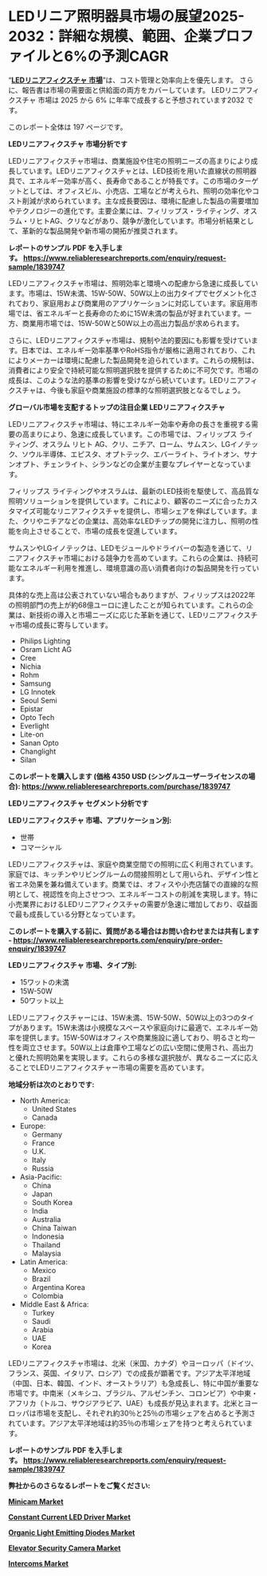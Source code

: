 <p><h1>LEDリニア照明器具市場の展望2025-2032：詳細な規模、範囲、企業プロファイルと6%の予測CAGR</h1></p><p>&ldquo;<strong><a href="https://www.reliableresearchreports.com/led-linear-fixtures-r1839747?utm_campaign=110&utm_medium=9&utm_source=Github&utm_content=ia&utm_term=12022025&utm_id=led-linear-fixtures">LEDリニアフィクスチャ 市場</a></strong>&rdquo;は、コスト管理と効率向上を優先します。 さらに、報告書は市場の需要面と供給面の両方をカバーしています。 LEDリニアフィクスチャ 市場は 2025 から 6% に年率で成長すると予想されています2032 です。</p>
<p>このレポート全体は 197 ページです。</p>
<p><strong>LEDリニアフィクスチャ 市場分析です</strong></p>
<p><p>LEDリニアフィクスチャ市場は、商業施設や住宅の照明ニーズの高まりにより成長しています。LEDリニアフィクスチャとは、LED技術を用いた直線状の照明器具で、エネルギー効率が高く、長寿命であることが特長です。この市場のターゲットとしては、オフィスビル、小売店、工場などが考えられ、照明の効率化やコスト削減が求められています。主な成長要因は、環境に配慮した製品の需要増加やテクノロジーの進化です。主要企業には、フィリップス・ライティング、オスラム・リヒトAG、クリなどがあり、競争が激化しています。市場分析結果として、革新的な製品開発や新市場の開拓が推奨されます。</p></p>
<p><strong>レポートのサンプル PDF を入手します。&nbsp;<a href="https://www.reliableresearchreports.com/enquiry/request-sample/1839747?utm_campaign=110&utm_medium=9&utm_source=Github&utm_content=ia&utm_term=12022025&utm_id=led-linear-fixtures">https://www.reliableresearchreports.com/enquiry/request-sample/1839747</a></strong></p>
<p><p>LEDリニアフィクスチャ市場は、照明効率と環境への配慮から急速に成長しています。市場は、15W未満、15W-50W、50W以上の出力タイプでセグメント化されており、家庭用および商業用のアプリケーションに対応しています。家庭用市場では、省エネルギーと長寿命のために15W未満の製品が好まれています。一方、商業用市場では、15W-50Wと50W以上の高出力製品が求められます。</p><p>さらに、LEDリニアフィクスチャ市場は、規制や法的要因にも影響を受けています。日本では、エネルギー効率基準やRoHS指令が厳格に適用されており、これによりメーカーは環境に配慮した製品開発を迫られています。これらの規制は、消費者により安全で持続可能な照明選択肢を提供するために不可欠です。市場の成長は、このような法的基準の影響を受けながら続いています。LEDリニアフィクスチャは、今後も家庭や商業施設の標準的な照明選択肢となるでしょう。</p></p>
<p><strong>グローバル市場を支配するトップの注目企業 LEDリニアフィクスチャ</strong></p>
<p><p>LEDリニアフィクスチャ市場は、特にエネルギー効率や寿命の長さを重視する需要の高まりにより、急速に成長しています。この市場では、フィリップス ライティング、オスラム リヒト AG、クリ、ニチア、ローム、サムスン、LGイノテック、ソウル半導体、エピスタ、オプトテック、エバーライト、ライトオン、サナンオプト、チェンライト、シランなどの企業が主要なプレイヤーとなっています。</p><p>フィリップス ライティングやオスラムは、最新のLED技術を駆使して、高品質な照明ソリューションを提供しています。これにより、顧客のニーズに合ったカスタマイズ可能なリニアフィクスチャを提供し、市場シェアを伸ばしています。また、クリやニチアなどの企業は、高効率なLEDチップの開発に注力し、照明の性能を向上させることで、市場の成長を促進しています。</p><p>サムスンやLGイノテックは、LEDモジュールやドライバーの製造を通じて、リニアフィクスチャ市場における競争力を高めています。これらの企業は、持続可能なエネルギー利用を推進し、環境意識の高い消費者向けの製品開発を行っています。</p><p>具体的な売上高は公表されていない場合もありますが、フィリップスは2022年の照明部門の売上が約68億ユーロに達したことが知られています。これらの企業は、新技術の導入と市場ニーズに応じた革新を通じて、LEDリニアフィクスチャ市場の成長に寄与しています。</p></p>
<p><ul><li>Philips Lighting</li><li>Osram Licht AG</li><li>Cree</li><li>Nichia</li><li>Rohm</li><li>Samsung</li><li>LG Innotek</li><li>Seoul Semi</li><li>Epistar</li><li>Opto Tech</li><li>Everlight</li><li>Lite-on</li><li>Sanan Opto</li><li>Changlight</li><li>Silan</li></ul></p>
<p><strong>このレポートを購入します (価格 4350 USD (シングルユーザーライセンスの場合):&nbsp;<a href="https://www.reliableresearchreports.com/purchase/1839747?utm_campaign=110&utm_medium=9&utm_source=Github&utm_content=ia&utm_term=12022025&utm_id=led-linear-fixtures">https://www.reliableresearchreports.com/purchase/1839747</a></strong></p>
<p><strong>LEDリニアフィクスチャ セグメント分析です</strong></p>
<p><strong>LEDリニアフィクスチャ 市場、アプリケーション別:</strong></p>
<p><ul><li>世帯</li><li>コマーシャル</li></ul></p>
<p><p>LEDリニアフィクスチャは、家庭や商業空間での照明に広く利用されています。家庭では、キッチンやリビングルームの間接照明として用いられ、デザイン性と省エネ効果を兼ね備えています。商業では、オフィスや小売店舗での直線的な照明として、視認性を向上させつつ、エネルギーコストの削減を実現します。特に小売業界におけるLEDリニアフィクスチャの需要が急速に増加しており、収益面で最も成長している分野となっています。</p></p>
<p><strong>このレポートを購入する前に、質問がある場合はお問い合わせまたは共有します - <a href="https://www.reliableresearchreports.com/enquiry/pre-order-enquiry/1839747?utm_campaign=110&utm_medium=9&utm_source=Github&utm_content=ia&utm_term=12022025&utm_id=led-linear-fixtures">https://www.reliableresearchreports.com/enquiry/pre-order-enquiry/1839747</a></strong></p>
<p><strong>LEDリニアフィクスチャ 市場、タイプ別:</strong></p>
<p><ul><li>15ワットの未満</li><li>15W-50W</li><li>50ワット以上</li></ul></p>
<p><p>LEDリニアフィクスチャーには、15W未満、15W-50W、50W以上の3つのタイプがあります。15W未満は小規模なスペースや家庭向けに最適で、エネルギー効率を提供します。15W-50Wはオフィスや商業施設に適しており、明るさと均一性を両立させます。50W以上は倉庫や工場などの広い空間に使用され、高出力と優れた照明効果を実現します。これらの多様な選択肢が、異なるニーズに応えることでLEDリニアフィクスチャー市場の需要を高めています。</p></p>
<p><strong>地域分析は次のとおりです:</strong></p>
<p><ul>
    <li>
        North America:
        <ul>
            <li>United States</li>
            <li>Canada</li>
        </ul>
    </li>
    <li>
        Europe:
        <ul>
            <li>Germany</li>
            <li>France</li>
            <li>U.K.</li>
            <li>Italy</li>
            <li>Russia</li>
        </ul>
    </li>
    <li>
        Asia-Pacific:
        <ul>
            <li>China</li>
            <li>Japan</li>
            <li>South Korea</li>
            <li>India</li>
            <li>Australia</li>
            <li>China Taiwan</li>
            <li>Indonesia</li>
            <li>Thailand</li>
            <li>Malaysia</li>
        </ul>
    </li>
    <li>
        Latin America:
        <ul>
            <li>Mexico</li>
            <li>Brazil</li>
            <li>Argentina Korea</li>
            <li>Colombia</li>
        </ul>
    </li>
    <li>
        Middle East & Africa:
        <ul>
            <li>Turkey</li>
            <li>Saudi</li>
            <li>Arabia</li>
            <li>UAE</li>
            <li>Korea</li>
        </ul>
    </li>
    </ul></p>
<p><p>LEDリニアフィクスチャ市場は、北米（米国、カナダ）やヨーロッパ（ドイツ、フランス、英国、イタリア、ロシア）での成長が顕著です。アジア太平洋地域（中国、日本、韓国、インド、オーストラリア）も急成長し、特に中国が重要な市場です。中南米（メキシコ、ブラジル、アルゼンチン、コロンビア）や中東・アフリカ（トルコ、サウジアラビア、UAE）も成長が見込まれます。北米とヨーロッパは市場を支配し、それぞれ約30％と25％の市場シェアを占めると予測されています。アジア太平洋地域は約35％の市場シェアを持つと考えられています。</p></p>
<p><strong>レポートのサンプル PDF を入手します。&nbsp;<a href="https://www.reliableresearchreports.com/enquiry/request-sample/1839747?utm_campaign=110&utm_medium=9&utm_source=Github&utm_content=ia&utm_term=12022025&utm_id=led-linear-fixtures">https://www.reliableresearchreports.com/enquiry/request-sample/1839747</a></strong></p>
<p><strong></strong></p>
<p><strong></strong></p>
<p><strong></strong></p>
<p><strong></strong></p>
<p><strong>弊社からのさらなるレポートをご覧ください:</strong></p>
<p><strong><p><a href="https://github.com/gamuoodhub/Market-Research-Report-List-1/blob/main/minicam-market.md?utm_campaign=110&utm_medium=9&utm_source=Github&utm_content=ia&utm_term=12022025&utm_id=led-linear-fixtures">Minicam Market</a></p><p><a href="https://github.com/aistraasinyo/Market-Research-Report-List-1/blob/main/constant-current-led-driver-market.md?utm_campaign=110&utm_medium=9&utm_source=Github&utm_content=ia&utm_term=12022025&utm_id=led-linear-fixtures">Constant Current LED Driver Market</a></p><p><a href="https://github.com/sadimsamid/Market-Research-Report-List-1/blob/main/organic-light-emitting-diodes-market.md?utm_campaign=110&utm_medium=9&utm_source=Github&utm_content=ia&utm_term=12022025&utm_id=led-linear-fixtures">Organic Light Emitting Diodes Market</a></p><p><a href="https://github.com/penecorodz74/Market-Research-Report-List-1/blob/main/elevator-security-camera-market.md?utm_campaign=110&utm_medium=9&utm_source=Github&utm_content=ia&utm_term=12022025&utm_id=led-linear-fixtures">Elevator Security Camera Market</a></p><p><a href="https://github.com/uramalorr/Market-Research-Report-List-1/blob/main/intercoms-market.md?utm_campaign=110&utm_medium=9&utm_source=Github&utm_content=ia&utm_term=12022025&utm_id=led-linear-fixtures">Intercoms Market</a></p></strong></p>